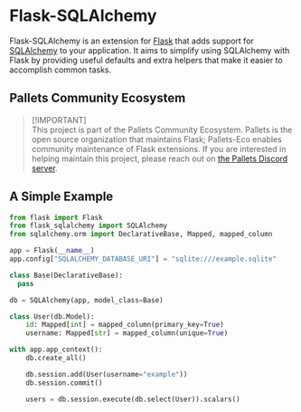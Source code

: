 # Flask-SQLAlchemy

Flask-SQLAlchemy is an extension for [Flask][] that adds support for
[SQLAlchemy][] to your application. It aims to simplify using SQLAlchemy
with Flask by providing useful defaults and extra helpers that make it
easier to accomplish common tasks.

[Flask]: https://flask.palletsprojects.com
[SQLAlchemy]: https://www.sqlalchemy.org


## Pallets Community Ecosystem

> [!IMPORTANT]\
> This project is part of the Pallets Community Ecosystem. Pallets is the open
> source organization that maintains Flask; Pallets-Eco enables community
> maintenance of Flask extensions. If you are interested in helping maintain
> this project, please reach out on [the Pallets Discord server][discord].
>
> [discord]: https://discord.gg/pallets


## A Simple Example

```python
from flask import Flask
from flask_sqlalchemy import SQLAlchemy
from sqlalchemy.orm import DeclarativeBase, Mapped, mapped_column

app = Flask(__name__)
app.config["SQLALCHEMY_DATABASE_URI"] = "sqlite:///example.sqlite"

class Base(DeclarativeBase):
  pass

db = SQLAlchemy(app, model_class=Base)

class User(db.Model):
    id: Mapped[int] = mapped_column(primary_key=True)
    username: Mapped[str] = mapped_column(unique=True)

with app.app_context():
    db.create_all()

    db.session.add(User(username="example"))
    db.session.commit()

    users = db.session.execute(db.select(User)).scalars()
```
